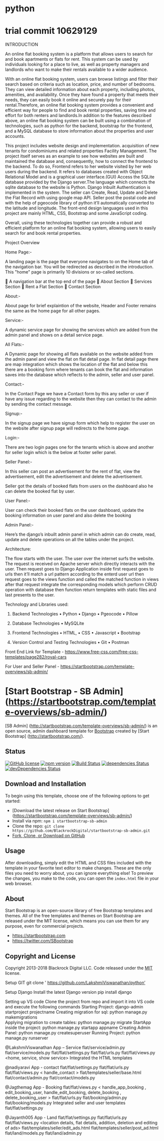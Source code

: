 # python
# trial commit 10629129

INTRODUCTION

An online flat booking system is a platform that allows users to search for and book apartments or flats for rent. This system can be used by individuals looking for a place to live, as well as property managers and landlords who want to make their rentals available to a wider audience.
 
With an online flat booking system, users can browse listings and filter their search based on criteria such as location, price, and number of bedrooms. They can view detailed information about each property, including photos, amenities, and availability. Once they have found a property that meets their needs, they can easily book it online and securely pay for their rental.Therefore, an online flat booking system provides a convenient and efficient way for people to find and book rental properties, saving time and effort for both renters and landlords.In addition to the features described above, an online flat booking system can be built using a combination of technologies, such as python for the backend, bootstrap for the frontend, and a MySQL database to store information about the properties and user accounts.

This project includes website design and implementation. acquisition of new tenants for condominiums and related properties Facility Management.
The project itself serves as an example to see how websites are built and maintained the database and, consequently, how to connect the frontend to the backend. To do so, Frontend refers to her website visited by her web users during the backend. It refers to databases created with Object Relational Model and is a graphical user interface.(GUI) Access the SQLite database provided by the Django server.The language which connects the sqlite database to the website is Python.
Django Inbuilt Authentication is implemented in the system. The seller can Create, Read, Update and Delete the Flat Record with using google map API. Seller post the postal code and with the help of pgeocode library of python it’ll automatically converted to the latitude and longitude.
The front-end design languages used in this project are mainly HTML, CSS, Bootstrap and some JavaScript coding.
 
Overall, using these technologies together can provide a robust and efficient platform for an online flat booking system, allowing users to easily search for and book rental properties.


Project Overview

Home Page:-

A landing page is the page that everyone navigates to on the Home tab of the navigation bar. You will be redirected as described in the introduction. This "home" page is primarily 10 divisions or so-called sections.

	 A navigation bar at the top end of the page
	About Section
	Services Section
	Rent a Flat Section
	Contact Section

About:-

About page for brief explaintion of the website, Header and Footer remains the same as the home page for all other pages.

Service:-

A dynamic service page for showing the services which are added from the admin panel and shows on a detail service page.

All Flats:-

A Dynamic page for showing all flats available on the website added from the admin panel and view the flat on flat detail page. In flat detail page there are map integration which shows the location of the flat and below this there are a booking form where tenants can book the flat and information saves into the database which reflects to the admin, seller and user panel.

Contact:-

In the Contact Page we have a Contact form by this any seller or user if have any issue regarding to the website then they can contact to the admin by sending the contact message.

Signup:-

In the signup page we have signup form which help to register the user on the website after signup page will redirects to the home page.

Login:-

There are two login pages one for the tenants which is above and another for seller login which is  the below at footer seller panel.

Seller Panel:-

In this seller can post an advertisement for the rent of flat, view the advertisement, edit the advertisement and delete the advertisement.

Seller got the details of booked flats from users on the dashboard also he can delete the booked flat by user.

User Panel:- 

User can check their booked flats on the user dashboard, update the booking information on user panel
and also delete the booking

Admin Panel:-

Here’s the django’s inbuilt admin panel in which admin can do create, read, update and delete operations on all the tables under the project. 


Architecture:

The flow starts with the user. The user over the internet surfs the website. The request is received on Apache server which directly interacts with the user. Then request goes to Django Application inside first request goes to urls then it’ll match a url pattern according to the enterd user url then request goes to the views function and called the matched function in views after that request integrate the corresponding models which perform CRUD operation with database then function return templates with static files and last presents to the user.

Technology and Libraries used:

1.	Backend Technologies
•	Python
•	Django
•	Pgeocode
•	Pillow


2.	Database Technologies
•	MySQLite


3.	Frontend Technologies
•	HTML,
•	CSS
•	Javascript
•	Bootstrap


4.	Version Control and Testing Technologies
•	Git
•	Postman


Front End Link for Template - https://www.free-css.com/free-css-templates/page282/royal-cars

For User and Seller Panel - https://startbootstrap.com/template-overviews/sb-admin/            

# [Start Bootstrap - SB Admin] (https://startbootstrap.com/template-overviews/sb-admin/)

[SB Admin] (http://startbootstrap.com/template-overviews/sb-admin/) is an open source, admin dashboard template for [Bootstrap](http://getbootstrap.com/) created by [Start Bootstrap] (http://startbootstrap.com/).

## Status
[![GitHub license](https://img.shields.io/badge/license-MIT-blue.svg)](https://raw.githubusercontent.com/BlackrockDigital/startbootstrap-sb-admin/master/LICENSE)
[![npm version](https://img.shields.io/npm/v/startbootstrap-sb-admin.svg)](https://www.npmjs.com/package/startbootstrap-sb-admin)
[![Build Status](https://travis-ci.org/BlackrockDigital/startbootstrap-sb-admin.svg?branch=master)](https://travis-ci.org/BlackrockDigital/startbootstrap-sb-admin)
[![dependencies Status](https://david-dm.org/BlackrockDigital/startbootstrap-sb-admin/status.svg)](https://david-dm.org/BlackrockDigital/startbootstrap-sb-admin)
[![devDependencies Status](https://david-dm.org/BlackrockDigital/startbootstrap-sb-admin/dev-status.svg)](https://david-dm.org/BlackrockDigital/startbootstrap-sb-admin?type=dev)

## Download and Installation

To begin using this template, choose one of the following options to get started:
* [Download the latest release on Start Bootstrap] (https://startbootstrap.com/template-overviews/sb-admin/)
* Install via npm: `npm i startbootstrap-sb-admin`
* Clone the repo: `git clone https://github.com/BlackrockDigital/startbootstrap-sb-admin.git`
* [Fork, Clone, or Download on GitHub](https://github.com/BlackrockDigital/startbootstrap-sb-admin)

## Usage

After downloading, simply edit the HTML and CSS files included with the template in your favorite text editor to make changes. These are the only files you need to worry about, you can ignore everything else! To preview the changes, you make to the code, you can open the `index.html` file in your web browser.

## About

Start Bootstrap is an open-source library of free Bootstrap templates and themes. All of the free templates and themes on Start Bootstrap are released under the MIT license, which means you can use them for any purpose, even for commercial projects.

* https://startbootstrap.com 
* https://twitter.com/SBootstrap

## Copyright and License

Copyright 2013-2018 Blackrock Digital LLC. Code released under the [MIT](https://github.com/BlackrockDigital/startbootstrap-sb-admin/blob/gh-pages/LICENSE) license.

Setup GIT
git clone ' https://github.com/LakshmiViswanathan/python’


Setup Django
Install the latest Django version 
pip install django

Setting up VS code
Clone the project from repo and import it into VS code and execute the following commands
Starting Project:  django-admin startproject projectname
Creating migration for sql:  python manage.py makemigrations	
Applying migration to create tables:  python manage.py migrate
StartApp inside the project:   python manage.py startapp appname
Creating Admin Panel:   python manage.py createsuperuser
Running Project:   python manage.py runserver

@LakshmiViswanathan
App – Service
flat/service/admin.py
flat/service/models.py
flat/flat/settings.py 
flat/flat/urls.py 
flat/flat/views.py <home, service, show service>
Integrated the HTML templates

@nadiyaravi
App - contact
flat/flat/settings.py 
flat/flat/urls.py 
flat/flat/views.py < handle_contact >
flat/templates/seller/base.html 
flat/contact/admin.py
flat/contact/models.py

@Jagthemag
App - Booking
flat/flat/views.py < handle_app_booking , edit_booking_user, handle_edit_booking, delete_booking , delete_booking_user >
flat/flat/urls.py 
flat/booking/admin.py
flat/booking/models.py
Integrated seller and user templates
flat/flat/settings.py 


@Jayanth005
App - Land
flat/flat/settings.py 
flat/flat/urls.py 
flat/flat/views.py <location details, flat details, addition, deletion and editing of ads>
flat/templates/seller/edit_ads.html 
flat/templates/seller/post_ad.html 
flat/land/models.py
flat/land/admin.py


